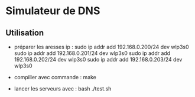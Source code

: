 # Simulateur de DNS


## Utilisation

- préparer les aresses ip : 
		sudo ip addr add 192.168.0.200/24 dev wlp3s0
		sudo ip addr add 192.168.0.201/24 dev wlp3s0
		sudo ip addr add 192.168.0.202/24 dev wlp3s0
		sudo ip addr add 192.168.0.203/24 dev wlp3s0


- compilier avec commande : make 
- lancer les serveurs avec : bash ./test.sh

